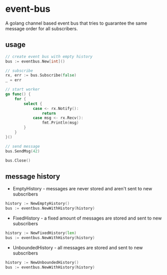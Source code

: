 # event-bus

A golang channel based event bus that tries to guarantee the same message order for all subscribers.

## usage

```go
// create event bus with empty history
bus := eventbus.New[int]()

// subscribe
rx, err := bus.Subscribe(false)
_ = err

// start worker
go func() {
    for {
        select {
            case <- rx.Notify():
                return
            case msg <- rx.Recv():
                fmt.Println(msg)
        }
    }
}()

// send message
bus.SendMsg(42)

bus.Close()
```

## message history

- EmptyHistory - messages are never stored and aren't sent to new subscribers
```go
history := NewEmptyHistory()
bus := eventbus.NewWithHistory(history)
```

- FixedHistory - a fixed amount of messages are stored and sent to new subscribers
```go
history := NewFixedHistory(len)
bus := eventbus.NewWithHistory(history)
```

- UnboundedHistory - all messages are stored and sent to new subscribers
```go
history := NewUnboundedHistory()
bus := eventbus.NewWithHistory(history)
```
